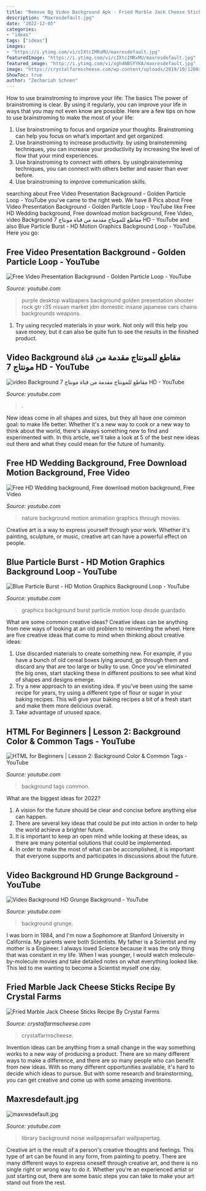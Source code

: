 ```yaml
---
title: "Remove Bg Video Background Apk - Fried Marble Jack Cheese Sticks Recipe By Crystal Farms"
description: "Maxresdefault.jpg"
date: "2022-12-05"
categories:
- "ideas"
tags: ["ideas"]
images:
- "https://i.ytimg.com/vi/cIXtcIMRxMU/maxresdefault.jpg"
featuredImage: "https://i.ytimg.com/vi/cIXtcIMRxMU/maxresdefault.jpg"
featured_image: "http://i.ytimg.com/vi/xgh4NBSYYKA/maxresdefault.jpg"
image: "https://crystalfarmscheese.com/wp-content/uploads/2019/10/1200x500_0008_MarbleJackSticks-Home_3480x2320.jpg"
ShowToc: true
author: "Zechariah Schoen"
---
```



How to use brainstroming to improve your life: The basics
The power of brainstroming is clear. By using it regularly, you can improve your life in ways that you may not even know are possible. Here are a few tips on how to use brainstroming to make the most of your life: 
1. Use brainstroming to focus and organize your thoughts. Brainstroming can help you focus on what’s important and get organized. 
2. Use brainstroming to increase productivity. by using brainstemming techniques, you can increase your productivity by increasing the level of flow that your mind experiences. 
3. Use brainstroming to connect with others. by usingbrainstemming techniques, you can connect with others better and easier than ever before. 
4. Use brainstroming to improve communication skills.

	

		
searching about Free Video Presentation Background - Golden Particle Loop - YouTube you've came to the right web. We have 8 Pics about Free Video Presentation Background - Golden Particle Loop - YouTube like Free HD Wedding background, Free download motion background, Free Video, video Background مقاطع للمونتاج مقدمة من قناة مونتاج 7 HD - YouTube and also Blue Particle Burst - HD Motion Graphics Background Loop - YouTube. Here you go:
		
    
## Free Video Presentation Background - Golden Particle Loop - YouTube

<img loading=lazy src="https://i.ytimg.com/vi/AxkAZ51-IaY/maxresdefault.jpg" onerror="this.onerror=null;this.src='https://tse3.mm.bing.net/th?id=OIP.gctwPfwiiShHCJlKu0arsQHaEK&amp;pid=15.1';" alt="Free Video Presentation Background - Golden Particle Loop - YouTube">

_Source: youtube.com_

>purple desktop wallpapers background golden presentation shooter rock gtr r35 nissan market jdm domestic insane japanese cars chains backgrounds weapons. 

	

1) Try using recycled materials in your work. Not only will this help you save money, but it can also be quite fun to see the results in the finished product.

    
## Video Background مقاطع للمونتاج مقدمة من قناة مونتاج 7 HD - YouTube

<img loading=lazy src="https://i.ytimg.com/vi/XSp1a3ykPPc/maxresdefault.jpg" onerror="this.onerror=null;this.src='https://tse4.mm.bing.net/th?id=OIP.AttRArinHj_6e5b-LSdcwAHaEK&amp;pid=15.1';" alt="video Background مقاطع للمونتاج مقدمة من قناة مونتاج 7 HD - YouTube">

_Source: youtube.com_

>. 

	

New ideas come in all shapes and sizes, but they all have one common goal: to make life better. Whether it's a new way to cook or a new way to think about the world, there's always something new to find and experimented with. In this article, we'll take a look at 5 of the best new ideas out there and what they could mean for the future of humanity.

    
## Free HD Wedding Background, Free Download Motion Background, Free Video

<img loading=lazy src="https://i.ytimg.com/vi/JC9SfFZpFMU/maxresdefault.jpg" onerror="this.onerror=null;this.src='https://tse2.mm.bing.net/th?id=OIP.gwVU_NXoSiEtQeU9uUxfHgHaEK&amp;pid=15.1';" alt="Free HD Wedding background, Free download motion background, Free Video">

_Source: youtube.com_

>nature background motion animation graphics through movies. 

	

Creative art is a way to express yourself through your work. Whether it's painting, sculpture, or music, creative art can have a powerful effect on people.

    
## Blue Particle Burst - HD Motion Graphics Background Loop - YouTube

<img loading=lazy src="http://i.ytimg.com/vi/xgh4NBSYYKA/maxresdefault.jpg" onerror="this.onerror=null;this.src='https://tse4.mm.bing.net/th?id=OIP.fEAc1rp4H1eF7qsF_IW6xgHaEK&amp;pid=15.1';" alt="Blue Particle Burst - HD Motion Graphics Background Loop - YouTube">

_Source: youtube.com_

>graphics background burst particle motion loop desde guardado. 

	

What are some common creative ideas?
Creative ideas can be anything from new ways of looking at an old problem to reinventing the wheel. Here are five creative ideas that come to mind when thinking about creative ideas: 
1. Use discarded materials to create something new. For example, if you have a bunch of old cereal boxes lying around, go through them and discard any that are too large or bulky to use. Once you’ve eliminated the big ones, start stacking these in different positions to see what kind of shapes and designs emerge.
2. Try a new approach to an existing idea. If you’ve been using the same recipe for years, try using a different type of flour or sugar in your baking recipes. This will give your baking recipes a bit of a fresh start and make them more delicious overall.
3. Take advantage of unused space.

    
## HTML For Beginners | Lesson 2: Background Color &amp; Common Tags - YouTube

<img loading=lazy src="https://i.ytimg.com/vi/-qJXVlP5FEI/maxresdefault.jpg" onerror="this.onerror=null;this.src='https://tse3.mm.bing.net/th?id=OIP.fMHaSWp79Iz8qoh2I2EPMgHaEK&amp;pid=15.1';" alt="HTML for Beginners | Lesson 2: Background Color &amp; Common Tags - YouTube">

_Source: youtube.com_

>background tags common. 

	

What are the biggest ideas for 2022?
1. A vision for the future should be clear and concise before anything else can happen. 
2. There are several key ideas that could be put into action in order to help the world achieve a brighter future. 
3. It is important to keep an open mind while looking at these ideas, as there are many potential solutions that could be implemented. 
4. In order to make the most of what can be accomplished, it is important that everyone supports and participates in discussions about the future.

    
## Video Background HD Grunge Background - YouTube

<img loading=lazy src="https://i.ytimg.com/vi/cIXtcIMRxMU/maxresdefault.jpg" onerror="this.onerror=null;this.src='https://tse2.mm.bing.net/th?id=OIP.IqN9Z8vKSHfI4JJAJiv1vgHaEK&amp;pid=15.1';" alt="Video Background HD Grunge Background - YouTube">

_Source: youtube.com_

>background grunge. 

	

I was born in 1984, and I'm now a Sophomore at Stanford University in California. My parents were both Scientists. My father is a Scientist and my mother is a Engineer. I always loved Science because it was the only thing that was constant in my life. When I was younger, I would watch molecule-by-molecule movies and take detailed notes on what everything looked like. This led to me wanting to become a Scientist myself one day.

    
## Fried Marble Jack Cheese Sticks Recipe By Crystal Farms

<img loading=lazy src="https://crystalfarmscheese.com/wp-content/uploads/2019/10/1200x500_0008_MarbleJackSticks-Home_3480x2320.jpg" onerror="this.onerror=null;this.src='https://tse1.mm.bing.net/th?id=OIP.cGQ-bWQReqYMqAP4Od-cKgHaCk&amp;pid=15.1';" alt="Fried Marble Jack Cheese Sticks Recipe By Crystal Farms">

_Source: crystalfarmscheese.com_

>crystalfarmscheese. 

	

Invention ideas can be anything from a small change in the way something works to a new way of producing a product. There are so many different ways to make a difference, and there are so many people who can benefit from new ideas. With so many different opportunities available, it's hard to decide which ideas to pursue. But with some research and brainstorming, you can get creative and come up with some amazing inventions.

    
## Maxresdefault.jpg

<img loading=lazy src="http://i.ytimg.com/vi/aTm2oQRsISk/maxresdefault.jpg" onerror="this.onerror=null;this.src='https://tse4.mm.bing.net/th?id=OIP.Rg-CPSrs4CzPBs6tUVytMAHaEK&amp;pid=15.1';" alt="maxresdefault.jpg">

_Source: youtube.com_

>library background noise wallpapersafari wallpapertag. 

	

Creative art is the result of a person's creative thoughts and feelings. This type of art can be found in any form, from painting to poetry. There are many different ways to express oneself through creative art, and there is no single right or wrong way to do it. Whether you're an experienced artist or just starting out, there are some basic steps you can take to make your art stand out from the rest.

